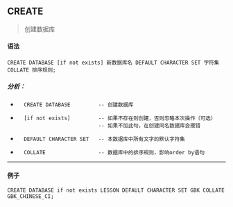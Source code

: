 ## CREATE

> 创建数据库

#### 语法

```mysql
CREATE DATABASE [if not exists] 新数据库名 DEFAULT CHARACTER SET 字符集 COLLATE 排序规则;
```

##### 分析：

* ```mysql
	CREATE DATABASE			-- 创建数据库
	```

* ```mysql
	[if not exists]			-- 如果不存在则创建，否则忽略本次操作（可选）
							-- 如果不加此句，在创建同名数据库会报错
	```

* ```mysql
	DEFAULT CHARACTER SET 	-- 本数据库中所有文字的默认字符集
	```

* ```mysql
	COLLATE 				-- 数据库中的排序规则，影响order by语句
	```

---

#### 例子

```mysql
CREATE DATABASE if not exists LESSON DEFAULT CHARACTER SET GBK COLLATE GBK_CHINESE_CI;
```


